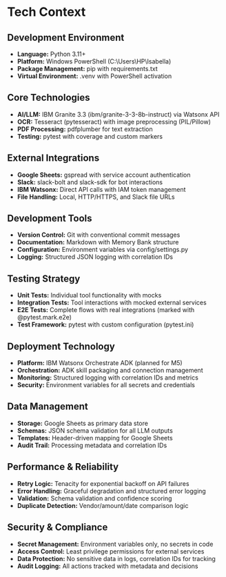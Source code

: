 # Tech Context

## Development Environment
- **Language:** Python 3.11+
- **Platform:** Windows PowerShell (C:\Users\HP\Isabella)
- **Package Management:** pip with requirements.txt
- **Virtual Environment:** .venv with PowerShell activation

## Core Technologies
- **AI/LLM:** IBM Granite 3.3 (ibm/granite-3-3-8b-instruct) via Watsonx API
- **OCR:** Tesseract (pytesseract) with image preprocessing (PIL/Pillow)
- **PDF Processing:** pdfplumber for text extraction
- **Testing:** pytest with coverage and custom markers

## External Integrations
- **Google Sheets:** gspread with service account authentication
- **Slack:** slack-bolt and slack-sdk for bot interactions
- **IBM Watsonx:** Direct API calls with IAM token management
- **File Handling:** Local, HTTP/HTTPS, and Slack file URLs

## Development Tools
- **Version Control:** Git with conventional commit messages
- **Documentation:** Markdown with Memory Bank structure
- **Configuration:** Environment variables via config/settings.py
- **Logging:** Structured JSON logging with correlation IDs

## Testing Strategy
- **Unit Tests:** Individual tool functionality with mocks
- **Integration Tests:** Tool interactions with mocked external services
- **E2E Tests:** Complete flows with real integrations (marked with @pytest.mark.e2e)
- **Test Framework:** pytest with custom configuration (pytest.ini)

## Deployment Technology
- **Platform:** IBM Watsonx Orchestrate ADK (planned for M5)
- **Orchestration:** ADK skill packaging and connection management
- **Monitoring:** Structured logging with correlation IDs and metrics
- **Security:** Environment variables for all secrets and credentials

## Data Management
- **Storage:** Google Sheets as primary data store
- **Schemas:** JSON schema validation for all LLM outputs
- **Templates:** Header-driven mapping for Google Sheets
- **Audit Trail:** Processing metadata and correlation IDs

## Performance & Reliability
- **Retry Logic:** Tenacity for exponential backoff on API failures
- **Error Handling:** Graceful degradation and structured error logging
- **Validation:** Schema validation and confidence scoring
- **Duplicate Detection:** Vendor/amount/date comparison logic

## Security & Compliance
- **Secret Management:** Environment variables only, no secrets in code
- **Access Control:** Least privilege permissions for external services
- **Data Protection:** No sensitive data in logs, correlation IDs for tracking
- **Audit Logging:** All actions tracked with metadata and decisions 